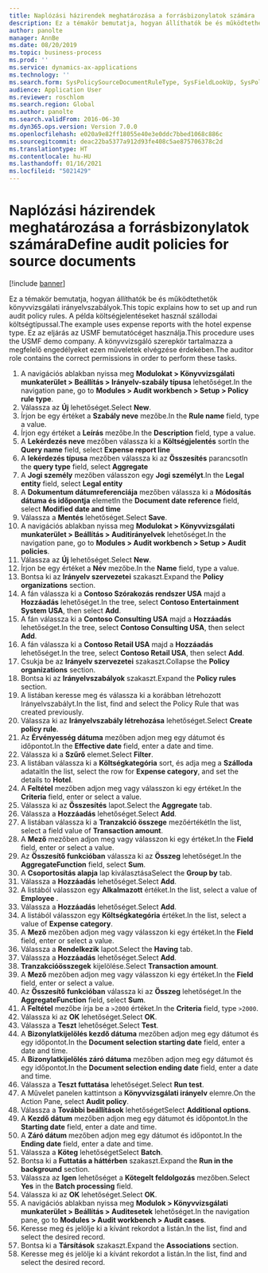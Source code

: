 ```yaml
---
title: Naplózási házirendek meghatározása a forrásbizonylatok számára
description: Ez a témakör bemutatja, hogyan állíthatók be és működtethetők könyvvizsgálati irányelvszabályok.
author: panolte
manager: AnnBe
ms.date: 08/20/2019
ms.topic: business-process
ms.prod: ''
ms.service: dynamics-ax-applications
ms.technology: ''
ms.search.form: SysPolicySourceDocumentRuleType, SysFieldLookUp, SysPolicyListPage, SysPolicy, AuditPolicyRule, SysQueryForm, SysQueryFieldLookUp, AuditPolicyDateSelection, AuditPolicyAdditionalOption, BatchJob, CaseDetail
audience: Application User
ms.reviewer: roschlom
ms.search.region: Global
ms.author: panolte
ms.search.validFrom: 2016-06-30
ms.dyn365.ops.version: Version 7.0.0
ms.openlocfilehash: e020a9e82ff18055e40e3e0ddc7bbed1068c886c
ms.sourcegitcommit: deac22ba5377a912d93fe408c5ae875706378c2d
ms.translationtype: HT
ms.contentlocale: hu-HU
ms.lasthandoff: 01/16/2021
ms.locfileid: "5021429"
---
```

# <a name="define-audit-policies-for-source-documents"></a><span data-ttu-id="b667c-103">Naplózási házirendek meghatározása a forrásbizonylatok számára</span><span class="sxs-lookup"><span data-stu-id="b667c-103">Define audit policies for source documents</span></span>

[!include [banner](../../includes/banner.md)]

<span data-ttu-id="b667c-104">Ez a témakör bemutatja, hogyan állíthatók be és működtethetők könyvvizsgálati irányelvszabályok.</span><span class="sxs-lookup"><span data-stu-id="b667c-104">This topic explains how to set up and run audit policy rules.</span></span> <span data-ttu-id="b667c-105">A példa költségjelentéseket használ szállodai költségtípussal.</span><span class="sxs-lookup"><span data-stu-id="b667c-105">The example uses expense reports with the hotel expense type.</span></span> <span data-ttu-id="b667c-106">Ez az eljárás az USMF bemutatócéget használja.</span><span class="sxs-lookup"><span data-stu-id="b667c-106">This procedure uses the USMF demo company.</span></span> <span data-ttu-id="b667c-107">A könyvvizsgáló szerepkör tartalmazza a megfelelő engedélyeket ezen műveletek elvégzése érdekében.</span><span class="sxs-lookup"><span data-stu-id="b667c-107">The auditor role contains the correct permissions in order to perform these tasks.</span></span>

1. <span data-ttu-id="b667c-108">A navigációs ablakban nyissa meg **Modulokat > Könyvvizsgálati munkaterület > Beállítás > Irányelv-szabály típusa** lehetőséget.</span><span class="sxs-lookup"><span data-stu-id="b667c-108">In the navigation pane, go to **Modules > Audit workbench > Setup > Policy rule type**.</span></span>
2. <span data-ttu-id="b667c-109">Válassza az **Új** lehetőséget.</span><span class="sxs-lookup"><span data-stu-id="b667c-109">Select **New**.</span></span>
3. <span data-ttu-id="b667c-110">Írjon be egy értéket a **Szabály neve** mezőbe.</span><span class="sxs-lookup"><span data-stu-id="b667c-110">In the **Rule name** field, type a value.</span></span>
4. <span data-ttu-id="b667c-111">Írjon egy értéket a **Leírás** mezőbe.</span><span class="sxs-lookup"><span data-stu-id="b667c-111">In the **Description** field, type a value.</span></span>
5. <span data-ttu-id="b667c-112">A **Lekérdezés neve** mezőben válassza ki a **Költségjelentés** sort</span><span class="sxs-lookup"><span data-stu-id="b667c-112">In the **Query name** field, select **Expense report line**</span></span>
6. <span data-ttu-id="b667c-113">A **lekérdezés típusa** mezőben válassza ki az **Összesítés** parancsot</span><span class="sxs-lookup"><span data-stu-id="b667c-113">In the **query type** field, select **Aggregate**</span></span>
7. <span data-ttu-id="b667c-114">A **Jogi személy** mezőben válasszon egy **Jogi személyt**.</span><span class="sxs-lookup"><span data-stu-id="b667c-114">In the **Legal entity** field, select **Legal entity**</span></span>
8. <span data-ttu-id="b667c-115">A **Dokumentum dátumreferenciája** mezőben válassza ki a **Módosítás dátuma és időpontja** elemet</span><span class="sxs-lookup"><span data-stu-id="b667c-115">In the **Document date reference** field, select **Modified date and time**</span></span>
9. <span data-ttu-id="b667c-116">Válassza a **Mentés** lehetőséget.</span><span class="sxs-lookup"><span data-stu-id="b667c-116">Select **Save**.</span></span>
10. <span data-ttu-id="b667c-117">A navigációs ablakban nyissa meg **Modulokat > Könyvvizsgálati munkaterület > Beállítás > Auditirányelvek** lehetőséget.</span><span class="sxs-lookup"><span data-stu-id="b667c-117">In the navigation pane, go to **Modules > Audit workbench > Setup > Audit policies**.</span></span>
11. <span data-ttu-id="b667c-118">Válassza az **Új** lehetőséget.</span><span class="sxs-lookup"><span data-stu-id="b667c-118">Select **New**.</span></span>
12. <span data-ttu-id="b667c-119">Írjon be egy értéket a **Név** mezőbe.</span><span class="sxs-lookup"><span data-stu-id="b667c-119">In the **Name** field, type a value.</span></span>
13. <span data-ttu-id="b667c-120">Bontsa ki az **Irányelv szervezetei** szakaszt.</span><span class="sxs-lookup"><span data-stu-id="b667c-120">Expand the **Policy organizations** section.</span></span>
14. <span data-ttu-id="b667c-121">A fán válassza ki a **Contoso Szórakozás rendszer USA** majd a **Hozzáadás** lehetőséget.</span><span class="sxs-lookup"><span data-stu-id="b667c-121">In the tree, select **Contoso Entertainment System USA**, then select **Add**.</span></span>
15. <span data-ttu-id="b667c-122">A fán válassza ki a **Contoso Consulting USA** majd a **Hozzáadás** lehetőséget.</span><span class="sxs-lookup"><span data-stu-id="b667c-122">In the tree, select **Contoso Consulting USA**, then select **Add**.</span></span>
16. <span data-ttu-id="b667c-123">A fán válassza ki a **Contoso Retail USA** majd a **Hozzáadás** lehetőséget.</span><span class="sxs-lookup"><span data-stu-id="b667c-123">In the tree, select **Contoso Retail USA**, then select **Add**.</span></span>
17. <span data-ttu-id="b667c-124">Csukja be az **Irányelv szervezetei** szakaszt.</span><span class="sxs-lookup"><span data-stu-id="b667c-124">Collapse the **Policy organizations** section.</span></span>
18. <span data-ttu-id="b667c-125">Bontsa ki az **Irányelvszabályok** szakaszt.</span><span class="sxs-lookup"><span data-stu-id="b667c-125">Expand the **Policy rules** section.</span></span>
19. <span data-ttu-id="b667c-126">A listában keresse meg és válassza ki a korábban létrehozott Irányelvszabályt.</span><span class="sxs-lookup"><span data-stu-id="b667c-126">In the list, find and select the Policy Rule that was created previously.</span></span>
20. <span data-ttu-id="b667c-127">Válassza ki az **Irányelvszabály létrehozása** lehetőséget.</span><span class="sxs-lookup"><span data-stu-id="b667c-127">Select **Create policy rule**.</span></span>
21. <span data-ttu-id="b667c-128">Az **Érvényesség dátuma** mezőben adjon meg egy dátumot és időpontot.</span><span class="sxs-lookup"><span data-stu-id="b667c-128">In the **Effective date** field, enter a date and time.</span></span>
22. <span data-ttu-id="b667c-129">Válassza ki a **Szűrő** elemet.</span><span class="sxs-lookup"><span data-stu-id="b667c-129">Select **Filter**.</span></span>
23. <span data-ttu-id="b667c-130">A listában válassza ki a **Költségkategória** sort, és adja meg a **Szálloda** adatait</span><span class="sxs-lookup"><span data-stu-id="b667c-130">In the list, select the row for **Expense category**, and set the details to **Hotel**.</span></span>
24. <span data-ttu-id="b667c-131">A **Feltétel** mezőben adjon meg vagy válasszon ki egy értéket.</span><span class="sxs-lookup"><span data-stu-id="b667c-131">In the **Criteria** field, enter or select a value.</span></span>
25. <span data-ttu-id="b667c-132">Válassza ki az **Összesítés** lapot.</span><span class="sxs-lookup"><span data-stu-id="b667c-132">Select the **Aggregate** tab.</span></span>
26. <span data-ttu-id="b667c-133">Válassza a **Hozzáadás** lehetőséget.</span><span class="sxs-lookup"><span data-stu-id="b667c-133">Select **Add**.</span></span>
27. <span data-ttu-id="b667c-134">A listában válassza ki a **Tranzakció összege** mezőértékét</span><span class="sxs-lookup"><span data-stu-id="b667c-134">In the list, select a field value of **Transaction amount**.</span></span>
28. <span data-ttu-id="b667c-135">A **Mező** mezőben adjon meg vagy válasszon ki egy értéket.</span><span class="sxs-lookup"><span data-stu-id="b667c-135">In the **Field** field, enter or select a value.</span></span>
29. <span data-ttu-id="b667c-136">Az **Összesítő funkcióban** válassza ki az **Összeg** lehetőséget.</span><span class="sxs-lookup"><span data-stu-id="b667c-136">In the **AggregateFunction** field, select **Sum**.</span></span>
30. <span data-ttu-id="b667c-137">A **Csoportosítás alapja** lap kiválasztása</span><span class="sxs-lookup"><span data-stu-id="b667c-137">Select the **Group by** tab.</span></span>
31. <span data-ttu-id="b667c-138">Válassza a **Hozzáadás** lehetőséget.</span><span class="sxs-lookup"><span data-stu-id="b667c-138">Select **Add**.</span></span>
32. <span data-ttu-id="b667c-139">A listából válasszon egy **Alkalmazott** értéket.</span><span class="sxs-lookup"><span data-stu-id="b667c-139">In the list, select a value of **Employee** .</span></span>
33. <span data-ttu-id="b667c-140">Válassza a **Hozzáadás** lehetőséget.</span><span class="sxs-lookup"><span data-stu-id="b667c-140">Select **Add**.</span></span>
34. <span data-ttu-id="b667c-141">A listából válasszon egy **Költségkategória** értéket.</span><span class="sxs-lookup"><span data-stu-id="b667c-141">In the list, select a value of **Expense category**.</span></span>
35. <span data-ttu-id="b667c-142">A **Mező** mezőben adjon meg vagy válasszon ki egy értéket.</span><span class="sxs-lookup"><span data-stu-id="b667c-142">In the **Field** field, enter or select a value.</span></span>
36. <span data-ttu-id="b667c-143">Válassza a **Rendelkezik** lapot.</span><span class="sxs-lookup"><span data-stu-id="b667c-143">Select the **Having** tab.</span></span>
37. <span data-ttu-id="b667c-144">Válassza a **Hozzáadás** lehetőséget.</span><span class="sxs-lookup"><span data-stu-id="b667c-144">Select **Add**.</span></span>
38. <span data-ttu-id="b667c-145">**Tranzakcióösszegek** kijelölése.</span><span class="sxs-lookup"><span data-stu-id="b667c-145">Select **Transaction amount**.</span></span>
39. <span data-ttu-id="b667c-146">A **Mező** mezőben adjon meg vagy válasszon ki egy értéket.</span><span class="sxs-lookup"><span data-stu-id="b667c-146">In the **Field** field, enter or select a value.</span></span>
40. <span data-ttu-id="b667c-147">Az **Összesítő funkcióban** válassza ki az **Összeg** lehetőséget.</span><span class="sxs-lookup"><span data-stu-id="b667c-147">In the **AggregateFunction** field, select **Sum**.</span></span>
41. <span data-ttu-id="b667c-148">A **Feltétel** mezőbe írja be a `>2000` értéket.</span><span class="sxs-lookup"><span data-stu-id="b667c-148">In the **Criteria** field, type `>2000`.</span></span>
42. <span data-ttu-id="b667c-149">Válassza ki az **OK** lehetőséget.</span><span class="sxs-lookup"><span data-stu-id="b667c-149">Select **OK**.</span></span>
43. <span data-ttu-id="b667c-150">Válassza a **Teszt** lehetőséget.</span><span class="sxs-lookup"><span data-stu-id="b667c-150">Select **Test**.</span></span>
44. <span data-ttu-id="b667c-151">A **Bizonylatkijelölés kezdő dátuma** mezőben adjon meg egy dátumot és egy időpontot.</span><span class="sxs-lookup"><span data-stu-id="b667c-151">In the **Document selection starting date** field, enter a date and time.</span></span>
45. <span data-ttu-id="b667c-152">A **Bizonylatkijelölés záró dátuma** mezőben adjon meg egy dátumot és egy időpontot.</span><span class="sxs-lookup"><span data-stu-id="b667c-152">In the **Document selection ending date** field, enter a date and time.</span></span>
46. <span data-ttu-id="b667c-153">Válassza a **Teszt futtatása** lehetőséget.</span><span class="sxs-lookup"><span data-stu-id="b667c-153">Select **Run test**.</span></span>
47. <span data-ttu-id="b667c-154">A Művelet panelen kattintson a **Könyvvizsgálati irányelv** elemre.</span><span class="sxs-lookup"><span data-stu-id="b667c-154">On the Action Pane, select **Audit policy**.</span></span>
48. <span data-ttu-id="b667c-155">Válassza a **További beállítások** lehetőséget</span><span class="sxs-lookup"><span data-stu-id="b667c-155">Select **Additional options**.</span></span>
49. <span data-ttu-id="b667c-156">A **Kezdő dátum** mezőben adjon meg egy dátumot és időpontot.</span><span class="sxs-lookup"><span data-stu-id="b667c-156">In the **Starting date** field, enter a date and time.</span></span>
50. <span data-ttu-id="b667c-157">A **Záró dátum** mezőben adjon meg egy dátumot és időpontot.</span><span class="sxs-lookup"><span data-stu-id="b667c-157">In the **Ending date** field, enter a date and time.</span></span>
51. <span data-ttu-id="b667c-158">Válassza a **Köteg** lehetőséget</span><span class="sxs-lookup"><span data-stu-id="b667c-158">Select **Batch**.</span></span>
52. <span data-ttu-id="b667c-159">Bontsa ki a **Futtatás a háttérben** szakaszt.</span><span class="sxs-lookup"><span data-stu-id="b667c-159">Expand the **Run in the background** section.</span></span>
53. <span data-ttu-id="b667c-160">Válassza az **Igen** lehetőséget a **Kötegelt feldolgozás** mezőben.</span><span class="sxs-lookup"><span data-stu-id="b667c-160">Select **Yes** in the **Batch processing** field.</span></span>
54. <span data-ttu-id="b667c-161">Válassza ki az **OK** lehetőséget.</span><span class="sxs-lookup"><span data-stu-id="b667c-161">Select **OK**.</span></span>
55. <span data-ttu-id="b667c-162">A navigációs ablakban nyissa meg **Modulok > Könyvvizsgálati munkaterület > Beállítás > Auditesetek** lehetőséget.</span><span class="sxs-lookup"><span data-stu-id="b667c-162">In the navigation pane, go to **Modules > Audit workbench > Audit cases**.</span></span>
56. <span data-ttu-id="b667c-163">Keresse meg és jelölje ki a kívánt rekordot a listán.</span><span class="sxs-lookup"><span data-stu-id="b667c-163">In the list, find and select the desired record.</span></span>
57. <span data-ttu-id="b667c-164">Bontsa ki a **Társítások** szakaszt.</span><span class="sxs-lookup"><span data-stu-id="b667c-164">Expand the **Associations** section.</span></span>
58. <span data-ttu-id="b667c-165">Keresse meg és jelölje ki a kívánt rekordot a listán.</span><span class="sxs-lookup"><span data-stu-id="b667c-165">In the list, find and select the desired record.</span></span>

